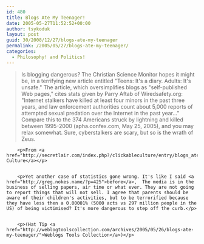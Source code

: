 ```yaml
---
id: 480
title: Blogs Ate My Teenager!
date: 2005-05-27T11:52:52+00:00
author: tsykoduk
layout: post
guid: 30/2008/12/27/blogs-ate-my-teenager
permalink: /2005/05/27/blogs-ate-my-teenager/
categories:
  - Philosophy! and Politics!
---
```

<blockquote>Is blogging dangerous? The Christian Science Monitor hopes it might be, in a terrifying new article entitled "Teens: It's a diary. Adults: It's unsafe." The article, which oversimplifies blogs as "self-published Web pages," cites stats given by Parry Aftab of Wiredsafety.org: "Internet stalkers have killed at least four minors in the past three years, and law enforcement authorities count about 5,000 reports of attempted sexual predation over the Internet in the past year..." Compare this to the 374 Americans struck by lightning and killed between 1995-2000 (apha.confex.com, May 25, 2005), and you may relax somewhat. Sure, cyberstalkers are scary, but so is the wrath of Zeus.</blockquote>

		<p>From <a href="http://secretlair.com/index.php?/clickableculture/entry/blogs_ate_my_teenager/">Clickable Culture</a></p>


		<p>Yet another case of statistics gone wrong. It's like I said <a href="http://greg.nokes.name/?p=425">before</a>,  The media is in the business of selling papers, air time or what ever. They are not going to report things that will not sell. I agree that parents should be aware of their children's activities, but to be terrorified because they have less then a 0.00001% (5000 acts vs 297 million people in the US) of being victimised? It's more dangerous to step off the curb.</p>


		<p>(Hat Tip <a href="http://weblogtoolscollection.com/archives/2005/05/26/blogs-ate-my-teenager/">Weblogs Tools Collection</a>)</p>